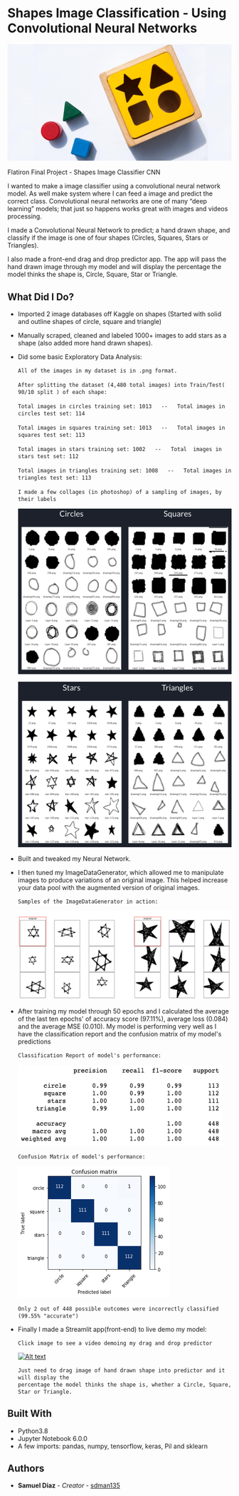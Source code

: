 # Shapes Image Classification - Using Convolutional Neural Networks



![](readme_images/wooden-baby-shape-puzzle-toy.jpg)

Flatiron Final Project - Shapes Image Classifier CNN

I wanted to make a image classifier using a convolutional neural network model. As well make system where I can feed a image and predict the correct class. Convolutional neural networks are one of many “deep learning” models; that just so happens works great with images and videos processing.

I made a Convolutional Neural Network to predict; a hand drawn shape, and classify if the image is one of four shapes (Circles, Squares, Stars or Triangles).

I also made a front-end drag and drop predictor app. The app will pass the hand drawn image through my model and will display the percentage the model thinks the shape is, Circle, Square, Star or Triangle.

## What Did I Do?

* Imported 2 image databases off Kaggle on shapes (Started with solid and outline shapes of circle, square and triangle)

* Manually scraped, cleaned and labeled 1000+ images to add stars as a shape (also added more hand drawn shapes).

* Did some basic Exploratory Data Analysis:

      All of the images in my dataset is in .png format.

      After splitting the dataset (4,480 total images) into Train/Test( 90/10 split ) of each shape:

      Total images in circles training set: 1013   --   Total images in circles test set: 114

      Total images in squares training set: 1013   --   Total images in squares test set: 113

      Total images in stars training set: 1002   --   Total  images in stars test set: 112

      Total images in triangles training set: 1008   --   Total images in triangles test set: 113

      I made a few collages (in photoshop) of a sampling of images, by their labels

    ![](readme_images/collage01.png)

    ![](readme_images/collage02.png)

* Built and tweaked my Neural Network.

* I then tuned my ImageDataGenerator, which allowed me to manipulate images to produce variations of an original image. This helped increase your data pool with the augmented version of original images.

      Samples of the ImageDataGenerator in action:
    ![](readme_images/ImageDataGenerator_example.png)   


* After training my model through 50 epochs and I calculated the average of the last ten epochs' of accuracy score (97.11%), average loss (0.084) and the average MSE (0.010). My model is performing very well as I have the classification report and the confusion matrix of my model's predictions

      Classification Report of model's performance:

    ![](readme_images/classification_report.png)

      Confusion Matrix of model's performance:

    ![](readme_images/confusion_matrix.png)

      Only 2 out of 448 possible outcomes were incorrectly classified (99.55% "accurate")

* Finally I made a Streamlit app(front-end) to live demo my model:

      Click image to see a video demoing my drag and drop predictor

  [![Alt text](https://i9.ytimg.com/vi/Y-tON5nfNnA/mq1.jpg?sqp=CK74_vEF&rs=AOn4CLBW9KAQTJ_HbthQ4yW1FTmo89FK2g)](https://www.youtube.com/watch?v=Y-tON5nfNnA&feature=emb_title)

      Just need to drag image of hand drawn shape into predictor and it will display the
      percentage the model thinks the shape is, whether a Circle, Square, Star or Triangle.







## Built With

* Python3.8
* Jupyter Notebook 6.0.0
* A few imports: pandas, numpy, tensorflow, keras, Pil and sklearn


## Authors

* **Samuel Diaz** - *Creator* - [sdman135](https://github.com/sdman135/)
